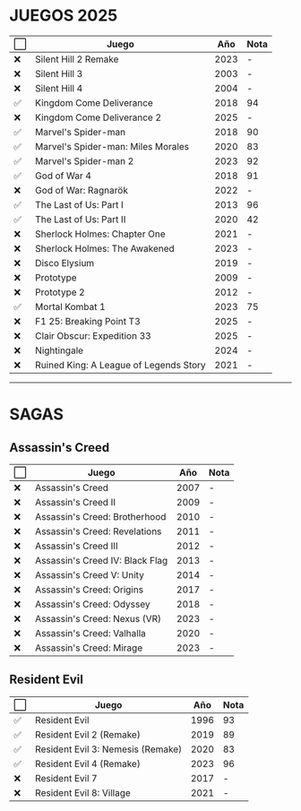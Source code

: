 # JUEGOS 2025
| ⬜ | Juego                                      | Año | Nota |                                                    
|----|--------------------------------------------|-----|------|
| ❌ | Silent Hill 2 Remake                      | 2023 | - |      
| ❌ | Silent Hill 3                             | 2003 | - |     
| ❌ | Silent Hill 4                             | 2004 | - |     
| ✅ | Kingdom Come Deliverance                  | 2018 | 94 |     
| ❌ | Kingdom Come Deliverance 2                | 2025 | - |     
| ✅ | Marvel's Spider-man                       | 2018 | 90 |     
| ✅ | Marvel's Spider-man: Miles Morales        | 2020 | 83 |     
| ✅ | Marvel's Spider-man 2                     | 2023 | 92 |     
| ✅ | God of War 4                              | 2018 | 91 |      
| ❌ | God of War: Ragnarök                      | 2022 | - |      
| ✅ | The Last of Us: Part I                    | 2013 | 96 |      
| ✅ | The Last of Us: Part II                   | 2020 | 42 |      
| ❌ | Sherlock Holmes: Chapter One              | 2021 | - |      
| ❌ | Sherlock Holmes: The Awakened             | 2023 | - |      
| ❌ | Disco Elysium                             | 2019 | - |      
| ❌ | Prototype                                 | 2009 | - |      
| ❌ | Prototype 2                               | 2012 | - |
| ✅ | Mortal Kombat 1                           | 2023 | 75 |
| ❌ | F1 25: Breaking Point T3                  | 2025 | - |
| ❌ | Clair Obscur: Expedition 33               | 2025 | - |
| ❌ | Nightingale                               | 2024 | - |
| ❌ | Ruined King: A League of Legends Story    | 2021 | - |

---

# SAGAS
## Assassin's Creed
| ⬜ | Juego                                      | Año | Nota |                                                    
|----|--------------------------------------------|-----|------|
| ❌ | Assassin's Creed                           | 2007 | - | 
| ❌ | Assassin's Creed II                        | 2009 | - | 
| ❌ | Assassin's Creed: Brotherhood              | 2010 | - | 
| ❌ | Assassin's Creed: Revelations              | 2011 | - | 
| ❌ | Assassin's Creed III                       | 2012 | - | 
| ❌ | Assassin's Creed IV: Black Flag            | 2013 | - | 
| ❌ | Assassin's Creed V: Unity                  | 2014 | - | 
| ❌ | Assassin's Creed: Origins                  | 2017 | - | 
| ❌ | Assassin's Creed: Odyssey                  | 2018 | - | 
| ❌ | Assassin's Creed: Nexus (VR)               | 2023 | - | 
| ❌ | Assassin's Creed: Valhalla                 | 2020 | - | 
| ❌ | Assassin's Creed: Mirage                   | 2023 | - | 

## Resident Evil
| ⬜ | Juego                                      | Año | Nota |                                                    
|----|--------------------------------------------|-----|------|
| ✅ | Resident Evil                              | 1996 | 93 | 
| ✅ | Resident Evil 2 (Remake)                   | 2019 | 89 | 
| ✅ | Resident Evil 3: Nemesis (Remake)          | 2020 | 83 | 
| ✅ | Resident Evil 4 (Remake)                   | 2023 | 96 | 
| ❌ | Resident Evil 7                            | 2017 | - | 
| ❌ | Resident Evil 8: Village                   | 2021 | - | 